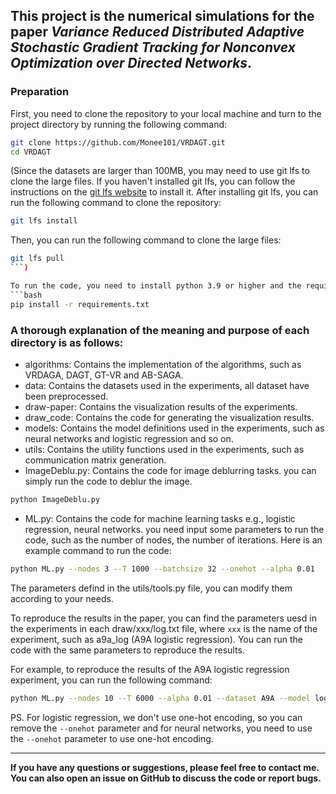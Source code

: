 ## This project is the numerical simulations for the paper *Variance Reduced Distributed Adaptive Stochastic Gradient Tracking for Nonconvex Optimization over Directed Networks*.

### Preparation
First, you need to clone the repository to your local machine and turn to the project directory by running the following command:
```bash
git clone https://github.com/Monee101/VRDAGT.git
cd VRDAGT
```

(Since the datasets are larger than 100MB, you may need to use git lfs to clone the large files. If you haven't installed git lfs, you can follow the instructions on the [git lfs website](https://git-lfs.github.com/) to install it. After installing git lfs, you can run the following command to clone the repository:
```bash
git lfs install
```
Then, you can run the following command to clone the large files:
```bash
git lfs pull
```)

To run the code, you need to install python 3.9 or higher and the required packages listed in `requirements.txt`. You can install the required packages using pip:
```bash
pip install -r requirements.txt
```

### A thorough explanation of the meaning and purpose of each directory is as follows:
- algorithms: Contains the implementation of the algorithms, such as VRDAGA, DAGT, GT-VR and AB-SAGA.
- data: Contains the datasets used in the experiments, all dataset have been preprocessed.
- draw-paper: Contains the visualization results of the experiments.
- draw_code: Contains the code for generating the visualization results.
- models: Contains the model definitions used in the experiments, such as neural networks and logistic regression and so on.
- utils: Contains the utility functions used in the experiments, such as communication matrix generation.
- ImageDeblu.py: Contains the code for image deblurring tasks. you can simply run the code to deblur the image. 
```bash
python ImageDeblu.py
```
- ML.py: Contains the code for machine learning tasks e.g., logistic regression, neural networks. you need input some parameters to run the code, such as the number of nodes, the number of iterations. Here is an example command to run the code:
```bash
python ML.py --nodes 3 --T 1000 --batchsize 32 --onehot --alpha 0.01
```
The parameters defind in the utils/tools.py file, you can modify them according to your needs.

To reproduce the results in the paper, you can find the parameters uesd in the experiments in each draw/xxx/log.txt file, where `xxx` is the name of the experiment, such as a9a_log (A9A logistic regression). You can run the code with the same parameters to reproduce the results.

For example, to reproduce the results of the A9A logistic regression experiment, you can run the following command:
```bash
python ML.py --nodes 10 --T 6000 --alpha 0.01 --dataset A9A --model log 
```

PS. For logistic regression, we don't use one-hot encoding, so you can remove the `--onehot` parameter and for neural networks, you need to use the `--onehot` parameter to use one-hot encoding.

---
**If you have any questions or suggestions, please feel free to contact me. You can also open an issue on GitHub to discuss the code or report bugs.**




